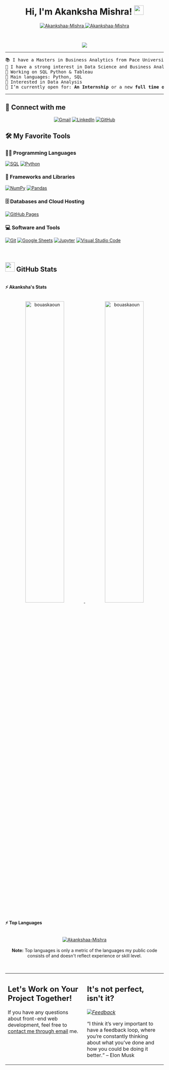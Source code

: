 <h1 align="center">
Hi, I'm Akanksha Mishra!
	<a href="https://github.com/Akankshaa-Mishra" target="_self">
		<img src="https://media.giphy.com/media/hvRJCLFzcasrR4ia7z/giphy.gif" width="30">
	</a>
</h1>
<p align="center">
	<a href="https://github.com/Akankshaa-Mishra">
		<img src="https://komarev.com/ghpvc/?username=Akankshaa-Mishra&label=Profile%20views&color=0e75b6&style=flat" alt="Akankshaa-Mishra" />
	</a>
	<a href="https://github.com/Akankshaa-Mishra">
		<img src="https://img.shields.io/github/followers/Akankshaa-Mishra?label=Followers" alt="Akankshaa-Mishra" />
	</a>
</p>
<br/>
<p align="center">
	<a href="https://github.com/Akankshaa-Mishra">
		<img src="https://readme-typing-svg.herokuapp.com?lines=Business+Analytics+Proffesional;Freelancer;Always%20learning%20new%20things&center=true&width=380&height=45">
	</a>
</p>

<hr>

<pre>
📚 I have a Masters in Business Analytics from Pace University in New York
📝 I have a strong interest in Data Science and Business Analysis
🔭 Working on SQL Python & Tableau
🌟 Main languages: Python, SQL
🚩 Interested in Data Analysis
🤔 I’m currently open for: <b>An Internship</b> or a new <b>full time opportunity</b>,
</pre>
<hr>

## 🤝 Connect with me
<p align="center">
	<a href="mailto:akanksha.m2507@gmail.com"><img img src="https://img.shields.io/badge/gmail-%23EA4335.svg?style=plastic&logo=gmail&logoColor=white" alt="Gmail"/></a>
	<a href="https://www.linkedin.com/in/Akanksha95/"><img src="https://img.shields.io/badge/linkedin-%230A66C2.svg?style=plastic&logo=linkedin&logoColor=white" alt="LinkedIn"/></a>
	<a href="https://github.com/Akankshaa-Mishra"><img src="https://img.shields.io/badge/github-%23181717.svg?style=plastic&logo=github&logoColor=white" alt="GitHub"/></a>
</p>

## 🛠️ My Favorite Tools

### 👨‍💻 Programming Languages

<p>
    <a href="https://github.com/Akankshaa-Mishra"><img alt="SQL" src="https://img.shields.io/badge/SQL%20-%23F7DF1E.svg?logo=SQL&logoColor=black"></a>
    <a href="https://github.com/Akankshaa-Mishra"><img alt="Python" src="https://img.shields.io/badge/Python%20-%2314354C.svg?logo=python&logoColor=white"></a>

### 🧰 Frameworks and Libraries

<p>
    <a href="https://github.com/Akankshaa-Mishra"><img alt="NumPy" src="https://img.shields.io/badge/Numpy%20-%23013243.svg?logo=numpy&logoColor=white"></a>
    <a href="https://github.com/Akankshaa-Mishra"><img alt="Pandas" src="https://img.shields.io/badge/Pandas%20-%23150458.svg?logo=pandas&logoColor=white"></a>
</p>

### 🗄️ Databases and Cloud Hosting

<p>
    <a href="https://github.com/Akankshaa-Mishra"><img alt="GitHub Pages" src="https://img.shields.io/badge/GitHub%20Pages-%23327FC7.svg?logo=github&logoColor=white"></a>
   
</p>

### 💻 Software and Tools

<p>
    <a href="https://github.com/Akankshaa-Mishra"><img alt="Git" src="https://img.shields.io/badge/Git%20-%23F05033.svg?logo=git&logoColor=white"></a>
    <a href="https://github.com/Akankshaa-Mishra"><img alt="Google Sheets" src="https://img.shields.io/badge/Google%20Sheets%20-%2334A853.svg?logo=google%20sheets&logoColor=white"></a>
    <a href="https://github.com/Akankshaa-Mishra"><img alt="Jupyter" src="https://img.shields.io/badge/Jupyter%20-%23F37626.svg?logo=Jupyter&logoColor=white"></a>
    <a href="https://github.com/Akankshaa-Mishra"><img alt="Visual Studio Code" src="https://img.shields.io/badge/Visual%20Studio%20Code-0078d7.svg?logo=visual-studio-code&logoColor=white"></a>
</p>
</br>

<!--
### 👨🏽‍💻 Workspace
<p>
    <a href="https://github.com/Akankshaa-Mishra"><img alt="Macbook Air M1" src="https://img.shields.io/badge/Apple-MacBook_Air_2020-999999?style=for-the-badge&logo=apple&logoColor=white"></a>
    <a href="https://github.com/Akankshaa-Mishra"><img alt="Spotify" src="https://img.shields.io/badge/Spotify-1ED760?&style=for-the-badge&logo=spotify&logoColor=white"></a>
</p>
-->


## <a href="https://github.com/Akankshaa-Mishra"><img src="https://www.blumbergdigital.com/wp-content/uploads/2020/10/stats-graphic-statistics-business-512.png" width="30"></a> GitHub Stats

<br/>
<summary><b>⚡ Akanksha's Stats</b></summary>
<br/>
<p align="center">
	<a href="https://github.com/Akankshaa-Mishra">
	<img width="49.5%" src="https://github-readme-stats.vercel.app/api?username=bouaskaoun&show_icons=true" alt="bouaskaoun">
	<img width="49.5%" src="https://github-readme-streak-stats.herokuapp.com/?user=bouaskaoun" alt="bouaskaoun">
	</a>
	<br/>
</p>
<br/>
<!--
<summary><b>⚡ Activity graph</b></summary>
<br/>
<p align="center">
	<a href="https://github.com/Akankshaa-Mishra">
		<img src="https://activity-graph.herokuapp.com/graph?username=Akankshaa-Mishra&bg_color=ffffff&color=000000&line=000000&point=000000&area=true&hide_border=true" alt="bouaskaoun">
	</a>
</p>
<br/>
-->
<summary><b>⚡ Top Languages</b></summary>
<br/>

<p align="center">
	<a href="https://github.com/Akankshaa-Mishra">
	<img src="https://github-readme-stats.vercel.app/api/top-langs/?username=Akankshaa-Mishra&langs_count=8&layout=compact" alt="Akankshaa-Mishra">
	</a>
	<br/>
<br/>
<b>Note:</b> Top languages is only a metric of the languages my public code consists of and doesn't reflect experience or skill level.
</p>
<br/>

<table style="border: none">
  <tr>
  <td width="50%" valign="top">

## Let's Work on Your Project Together!

If you have any questions about front-end web development, feel free to <a href="mailto:akanksha.m2507@gmail.com">contact me through email</a> me.



  </td>
  <td width="50%" valign="top">

## It's not perfect, isn't it?

*<a href="https://github.com/Akankshaa-Mishra"><img alt="Feedback" src="https://img.shields.io/badge/Ask%20me-anything-1abc9c.svg"></a>*

“I think it’s very important to have a feedback loop, where you’re constantly thinking about what you’ve done and how you could be doing it better.”
– Elon Musk

  </td>
  </tr>
</table>
